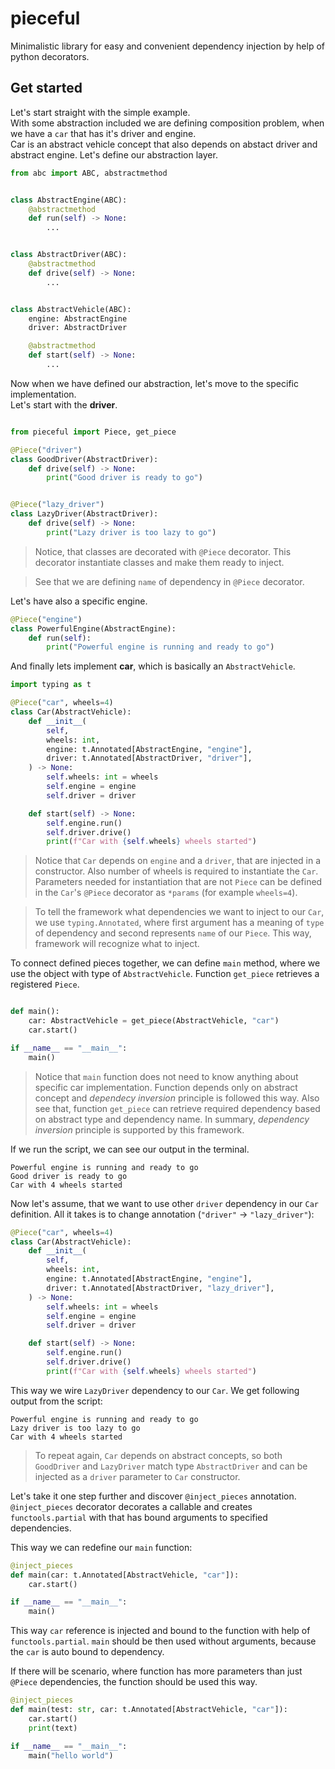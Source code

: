 # pieceful

Minimalistic library for easy and convenient dependency injection by help of python decorators.

## Get started
Let's start straight with the simple example.\
With some abstraction included we are defining composition problem, when we have a `car` that has it's driver and engine.\
Car is an abstract vehicle concept that also depends on abstact driver and abstract engine. Let's define our abstraction layer.

```python
from abc import ABC, abstractmethod


class AbstractEngine(ABC):
    @abstractmethod
    def run(self) -> None:
        ...


class AbstractDriver(ABC):
    @abstractmethod
    def drive(self) -> None:
        ...


class AbstractVehicle(ABC):
    engine: AbstractEngine
    driver: AbstractDriver

    @abstractmethod
    def start(self) -> None:
        ...

```

Now when we have defined our abstraction, let's move to the specific implementation.\
Let's start with the __driver__.

```python

from pieceful import Piece, get_piece

@Piece("driver")
class GoodDriver(AbstractDriver):
    def drive(self) -> None:
        print("Good driver is ready to go")


@Piece("lazy_driver")
class LazyDriver(AbstractDriver):
    def drive(self) -> None:
        print("Lazy driver is too lazy to go")
```
> Notice, that classes are decorated with `@Piece` decorator. This decorator instantiate classes and make them ready to inject.

> See that we are defining `name` of dependency in `@Piece` decorator.

Let's have also a specific engine.
```python
@Piece("engine")
class PowerfulEngine(AbstractEngine):
    def run(self):
        print("Powerful engine is running and ready to go")
```

And finally lets implement __car__, which is basically an `AbstractVehicle`.

```python
import typing as t

@Piece("car", wheels=4)
class Car(AbstractVehicle):
    def __init__(
        self,
        wheels: int,
        engine: t.Annotated[AbstractEngine, "engine"],
        driver: t.Annotated[AbstractDriver, "driver"],
    ) -> None:
        self.wheels: int = wheels
        self.engine = engine
        self.driver = driver

    def start(self) -> None:
        self.engine.run()
        self.driver.drive()
        print(f"Car with {self.wheels} wheels started")
```
> Notice that `Car` depends on `engine` and a `driver`, that are injected in a constructor. Also number of wheels is required to instantiate the `Car`. Parameters needed for instantiation that are not `Piece` can be defined in the `Car`'s `@Piece` decorator as `*params` (for example `wheels=4`).

> To tell the framework what dependencies we want to inject to our `Car`, we use `typing.Annotated`, where first argument has a meaning of `type` of dependency and second represents `name` of our `Piece`. This way, framework will recognize what to inject. 

To connect defined pieces together, we can define `main` method, where we use the object with type of `AbstractVehicle`. Function `get_piece` retrieves a registered `Piece`.

```python

def main():
    car: AbstractVehicle = get_piece(AbstractVehicle, "car")
    car.start()

if __name__ == "__main__":
    main()
```
> Notice that `main` function does not need to know anything about specific car implementation. Function depends only on abstract concept and _dependecy inversion_ principle is followed this way. Also see that, function `get_piece` can retrieve required dependency based on abstract type and dependency name. In summary, _dependency inversion_ principle is supported by this framework.

If we run the script, we can see our output in the terminal.
```
Powerful engine is running and ready to go
Good driver is ready to go
Car with 4 wheels started 
```
Now let's assume, that we want to use other `driver` dependency in our `Car` definition. All it takes is to change annotation (`"driver"` -> `"lazy_driver"`):

```python
@Piece("car", wheels=4)
class Car(AbstractVehicle):
    def __init__(
        self,
        wheels: int,
        engine: t.Annotated[AbstractEngine, "engine"],
        driver: t.Annotated[AbstractDriver, "lazy_driver"],
    ) -> None:
        self.wheels: int = wheels
        self.engine = engine
        self.driver = driver

    def start(self) -> None:
        self.engine.run()
        self.driver.drive()
        print(f"Car with {self.wheels} wheels started")

```
This way we wire `LazyDriver` dependency to our `Car`. We get following output from the script:
```
Powerful engine is running and ready to go
Lazy driver is too lazy to go
Car with 4 wheels started 
``` 
> To repeat again, `Car` depends on abstract concepts, so both `GoodDriver` and `LazyDriver` match type `AbstractDriver` and can be injected as a `driver` parameter to `Car` constructor.

Let's take it one step further and discover `@inject_pieces` annotation. `@inject_pieces` decorator decorates a callable and creates `functools.partial` with that has bound arguments to specified dependencies.

This way we can redefine our `main` function:
```python
@inject_pieces
def main(car: t.Annotated[AbstractVehicle, "car"]):
    car.start()

if __name__ == "__main__":
    main()
```
This way `car` reference is injected and bound to the function with help of `functools.partial`. `main` should be then used without arguments, because the `car` is auto bound to dependency.


If there will be scenario, where function has more parameters than just `@Piece` dependencies, the function should be used this way.

```python
@inject_pieces
def main(test: str, car: t.Annotated[AbstractVehicle, "car"]):
    car.start()
    print(text)

if __name__ == "__main__":
    main("hello world")
```